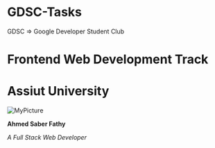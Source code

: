 # GDSC-Tasks
GDSC => Google Developer Student Club
# Frontend Web Development Track
# Assiut University
![MyPicture](https://avatars.githubusercontent.com/u/64714761?s=96&v=4)

**Ahmed Saber Fathy**

*A Full Stack Web Developer*

